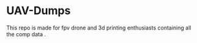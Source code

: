 # UAV-Dumps
This repo is made for fpv drone and 3d printing enthusiasts containing all the comp data .
